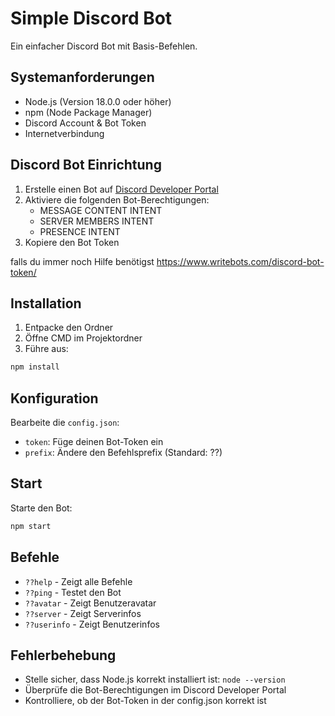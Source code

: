 # Simple Discord Bot

Ein einfacher Discord Bot mit Basis-Befehlen.

## Systemanforderungen

- Node.js (Version 18.0.0 oder höher)
- npm (Node Package Manager)
- Discord Account & Bot Token
- Internetverbindung

## Discord Bot Einrichtung

1. Erstelle einen Bot auf [Discord Developer Portal](https://discord.com/developers/applications)
2. Aktiviere die folgenden Bot-Berechtigungen:
   - MESSAGE CONTENT INTENT
   - SERVER MEMBERS INTENT
   - PRESENCE INTENT
3. Kopiere den Bot Token

falls du immer noch Hilfe benötigst
https://www.writebots.com/discord-bot-token/


## Installation

1. Entpacke den Ordner
2. Öffne CMD im Projektordner
3. Führe aus:
```bash
npm install
```

## Konfiguration

Bearbeite die `config.json`:
- `token`: Füge deinen Bot-Token ein
- `prefix`: Ändere den Befehlsprefix (Standard: ??)

## Start

Starte den Bot:
```bash
npm start
```

## Befehle

- `??help` - Zeigt alle Befehle
- `??ping` - Testet den Bot
- `??avatar` - Zeigt Benutzeravatar
- `??server` - Zeigt Serverinfos
- `??userinfo` - Zeigt Benutzerinfos

## Fehlerbehebung

- Stelle sicher, dass Node.js korrekt installiert ist: `node --version`
- Überprüfe die Bot-Berechtigungen im Discord Developer Portal
- Kontrolliere, ob der Bot-Token in der config.json korrekt ist
